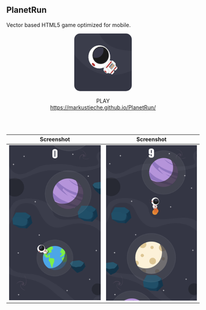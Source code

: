 ## PlanetRun
Vector based HTML5 game optimized for mobile.

<p align= "center"><img style="width:150px;border-radius:15px;" src="PlanetRun_icn.png"></p>
<p align= "center">PLAY<br><a href="https://markustieche.github.io/PlanetRun/ " >https://markustieche.github.io/PlanetRun/ </a> </p>

<br />
<br />


Screenshot           |  Screenshot
:-------------------------:|:-------------------------:
![](media/PlanetRun_Scrnshot_1.png)  | ![](media/PlanetRun_Scrnshot_2.png)
